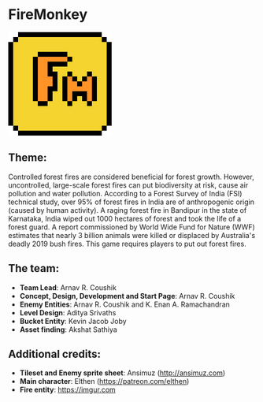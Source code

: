 # FireMonkey
<img src="firemonkey_large.png">

## Theme:
Controlled forest fires are considered beneficial for forest growth. However, uncontrolled, large-scale forest fires can put biodiversity at risk, cause air pollution and water pollution. According to a Forest Survey of India (FSI) technical study, over 95% of forest fires in India are of anthropogenic origin (caused by human activity). A raging forest fire in Bandipur in the state of Karnataka, India wiped out 1000 hectares of forest and took the life of a forest guard. A report commissioned by World Wide Fund for Nature (WWF) estimates that nearly 3 billion animals were killed or displaced by Australia's deadly 2019 bush fires. This game requires players to put out forest fires.

## The team:
* **Team Lead**: Arnav R. Coushik
* **Concept, Design, Development and Start Page**: Arnav R. Coushik
* **Enemy Entities**: Arnav R. Coushik and  K. Enan A. Ramachandran 
* **Level Design**: Aditya Srivaths
* **Bucket Entity**: Kevin Jacob Joby
* **Asset finding**: Akshat Sathiya

## Additional credits:
* **Tileset and Enemy sprite sheet**: Ansimuz (<a href="http://ansimuz.com" target="_blank">http://ansimuz.com</a>)
* **Main character**: Elthen (https://patreon.com/elthen)
* **Fire entity**: https://imgur.com
